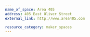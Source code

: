 ```yaml
---
name_of_space: Area 405
address: 405 East Oliver Street
external_link: http://www.area405.com

resource_category: maker_spaces
---
```

